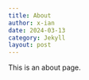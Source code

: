 ```yaml
---
title: About
author: x-ian
date: 2024-03-13
category: Jekyll
layout: post
---
```


This is an about page.

